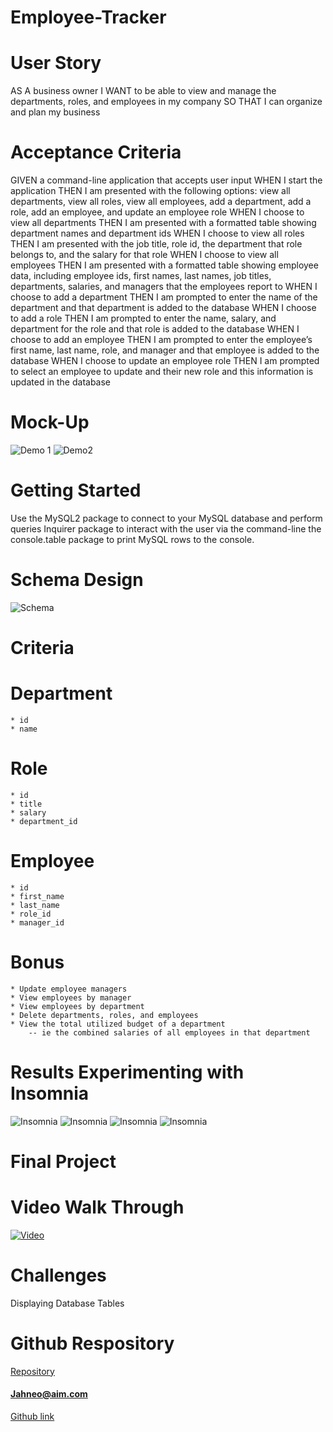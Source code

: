 # Employee-Tracker
# User Story
AS A business owner
I WANT to be able to view and manage the departments, roles, and employees in my company
SO THAT I can organize and plan my business
# Acceptance Criteria
GIVEN a command-line application that accepts user input
WHEN I start the application
THEN I am presented with the following options: view all departments, view all roles, view all employees, add a department, add a role, add an employee, and update an employee role
WHEN I choose to view all departments
THEN I am presented with a formatted table showing department names and department ids
WHEN I choose to view all roles
THEN I am presented with the job title, role id, the department that role belongs to, and the salary for that role
WHEN I choose to view all employees
THEN I am presented with a formatted table showing employee data, including employee ids, first names, last names, job titles, departments, salaries, and managers that the employees report to
WHEN I choose to add a department
THEN I am prompted to enter the name of the department and that department is added to the database
WHEN I choose to add a role
THEN I am prompted to enter the name, salary, and department for the role and that role is added to the database
WHEN I choose to add an employee
THEN I am prompted to enter the employee’s first name, last name, role, and manager and that employee is added to the database
WHEN I choose to update an employee role
THEN I am prompted to select an employee to update and their new role and this information is updated in the database 
# Mock-Up
![Demo 1](./assets/images/demo-01.gif)
![Demo2](./assets/images/demo-02.png)
# Getting Started
Use the MySQL2 package to connect to your MySQL database and perform queries
 Inquirer package to interact with the user via the command-line
 the console.table package to print MySQL rows to the console.
# Schema Design
![Schema](./assets/images/schema.png)
# Criteria
# Department
    * id
    * name
# Role
    * id
    * title
    * salary
    * department_id
# Employee
    * id
    * first_name
    * last_name
    * role_id
    * manager_id
# Bonus
    * Update employee managers
    * View employees by manager
    * View employees by department
    * Delete departments, roles, and employees
    * View the total utilized budget of a department 
        -- ie the combined salaries of all employees in that department
# Results Experimenting with Insomnia
![Insomnia](./assets/images/insomnia1.PNG)
![Insomnia](./assets/images/insomnia_delete.png)
![Insomnia](./assets/images/insomnia_post.png)
![Insomnia](./assets/images/insomnia3.PNG)
# Final Project
# Video Walk Through
[![Video](./assets/images/video.PNG)](https://drive.google.com/file/d/1WEg2YiynahJ0_TvB1UwRRLqOroxEKsz9/preview)
# Challenges
Displaying Database Tables 

# Github Respository
[Repository](https://github.com/Jahneo/Employee-Tracker)

#### [Jahneo@aim.com](mailto:Jahneo@aim.com)
  [Github link](https://github.com/Jahneo) 

